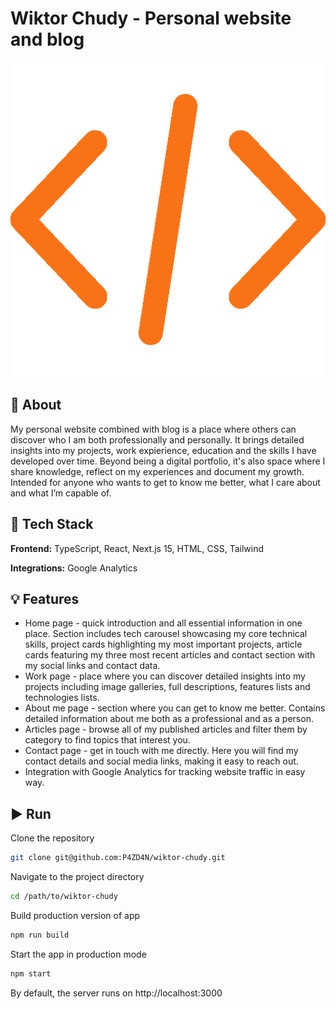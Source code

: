# Wiktor Chudy - Personal website and blog

<p align="center">
  <img src="./public/projects/wiktor-chudy/logo.png" alt="Logo" />
</p>

## 👀 About

My personal website combined with blog is a place where others can discover who I am both professionally and personally. It brings detailed insights into my projects, work expierience, education and the skills I have developed over time. Beyond being a digital portfolio, it's also space where I share knowledge, reflect on my experiences and document my growth. Intended for anyone who wants to get to know me better, what I care about and what I’m capable of.

## 🔧 Tech Stack

**Frontend:** TypeScript, React, Next.js 15, HTML, CSS, Tailwind

**Integrations:** Google Analytics

## 💡 Features

- Home page - quick introduction and all essential information in one place. Section includes tech carousel showcasing my core technical skills, project cards highlighting my most important projects, article cards featuring my three most recent articles and contact section with my social links and contact data.
- Work page - place where you can discover detailed insights into my projects including image galleries, full descriptions, features lists and technologies lists.
- About me page - section where you can get to know me better. Contains detailed information about me both as a professional and as a person.
- Articles page - browse all of my published articles and filter them by category to find topics that interest you.
- Contact page - get in touch with me directly. Here you will find my contact details and social media links, making it easy to reach out.
- Integration with Google Analytics for tracking website traffic in easy way.

## ▶️ Run

Clone the repository

```bash
git clone git@github.com:P4ZD4N/wiktor-chudy.git
```

Navigate to the project directory

```bash
cd /path/to/wiktor-chudy
```

Build production version of app

```bash
npm run build
```

Start the app in production mode

```bash
npm start
```

By default, the server runs on http://localhost:3000

